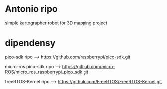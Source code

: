 # Antonio ripo
simple kartographer robot for 3D mapping project

# dipendensy
pico-sdk ripo --> https://github.com/raspberrypi/pico-sdk.git

micro-ros pico-sdk ripo --> https://github.com/micro-ROS/micro_ros_raspberrypi_pico_sdk.git

freeRTOS-Kernel ripo --> https://github.com/FreeRTOS/FreeRTOS-Kernel.git
